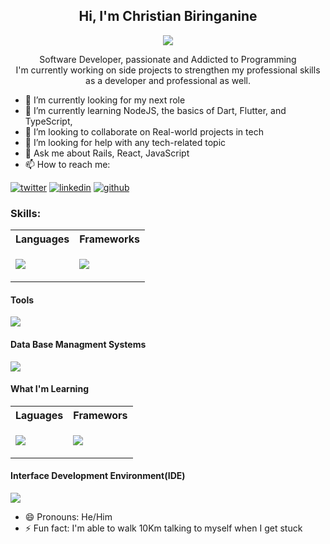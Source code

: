 
<h2 align = "center">Hi, I'm Christian Biringanine</h2>

<!-- ![giphy](https://user-images.githubusercontent.com/97100091/170823363-d93b0210-4645-4c26-99d7-14c301d023e7.gif) -->

<p align="center">
<img src="https://user-images.githubusercontent.com/97100091/170823363-d93b0210-4645-4c26-99d7-14c301d023e7.gif" />
</p>
<p align = "center">Software Developer, passionate and Addicted to Programming </br> I'm currently working on side projects to strengthen my professional skills as a developer and professional as well.</p>


- 🔭 I’m currently looking for my next role
- 🌱 I’m currently learning NodeJS, the basics of Dart, Flutter, and TypeScript,
- 👯 I’m looking to collaborate on  Real-world projects in tech
- 🤔 I’m looking for help with any tech-related topic
- 💬 Ask me about Rails, React, JavaScript
- 📫 How to reach me: 

<!-- display the social media buttons in your README -->

[![twitter](https://github.com/shikhar1020jais1/Git-Social/blob/master/Icons/Twitter.png (Twitter))][3]
[![linkedin](https://github.com/shikhar1020jais1/Git-Social/blob/master/Icons/LinkedIn.png (LinkedIn))][4]
[![github](https://github.com/shikhar1020jais1/Git-Social/blob/master/Icons/Github.png (Github))][5]

<!-- To Link your profile to the media buttons -->

[3]: https://www.twitter.com/@christianbirin4
[4]: https://www.linkedin.com/in/christian-biringanine
[5]: https://www.github.com/christianbiring1

 <h3>Skills:</h3>
 <table>
  <tr>
   <th>Languages</th>
   <th>Frameworks</th>
  </tr>
  <tr>
   <td>
    <p>
      <a href="https://skillicons.dev">
        <img src="https://skillicons.dev/icons?i=html,css,js,nodejs,ruby" />
      </a>
    </p>
   </td>
   <td>
     <p>
       <a href="https://skillicons.dev">
         <img src="https://skillicons.dev/icons?i=react,rails,express,bootstrap,sass,tailwind&perline=5" />
       </a>
     </p>
   </td>
  </tr>
 </table>

<h4>Tools</h4>
<p>
  <a href="https://skillicons.dev">
    <img src="https://skillicons.dev/icons?i=redux,vite,webpack,git,babel,firebase,jest,postman,materialui&perline=6" />
  </a>
</p>
<h4>Data Base Managment Systems</h4>
<p>
  <a href="https://skillicons.dev">
    <img src="https://skillicons.dev/icons?i=postgres,MySQL,mongodb" />
  </a>
</p>

<h4>What I'm Learning</h4>
<table>
 <tr>
 <th>Laguages</th>
 <th>Framewors</th>
 </tr>
 <tr>
  <td>
    <p>
     <a href="https://skillicons.dev">
      <img src="https://skillicons.dev/icons?i=ts,dart&perline=3" />
     </a>
    </p>
  </td>
  <td>
   <p>
     <a href="https://skillicons.dev">
      <img src="https://skillicons.dev/icons?i=flutter,docker" />
     </a>
    </p>
  </td>
 </tr>
</table>

<h4>Interface Development Environment(IDE)</h4>
<p>
  <a href="https://skillicons.dev">
    <img src="https://skillicons.dev/icons?i=vscode,androidstudio" />
  </a>
</p>


- 😄 Pronouns: He/Him
- ⚡ Fun fact: I'm able to walk 10Km talking to myself when I get stuck

